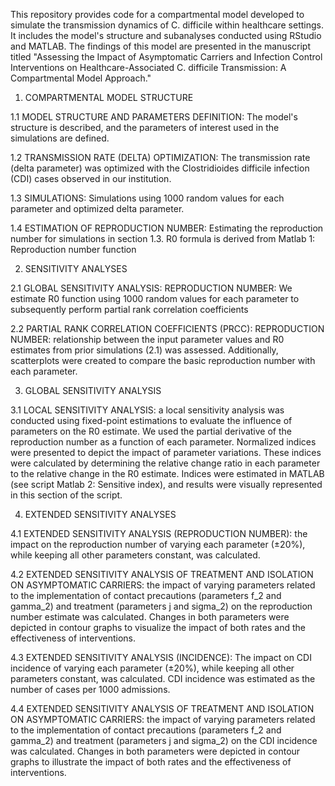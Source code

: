 This repository provides code for a compartmental model developed to simulate the transmission dynamics of C. difficile within healthcare settings. It includes the model's structure and subanalyses conducted using RStudio and MATLAB. The findings of this model are presented in the manuscript titled "Assessing the Impact of Asymptomatic Carriers and Infection Control Interventions on Healthcare-Associated C. difficile Transmission: A Compartmental Model Approach."

1. COMPARTMENTAL MODEL STRUCTURE

1.1 MODEL STRUCTURE AND PARAMETERS DEFINITION: The model's structure is described, and the parameters of interest used in the simulations are defined.

1.2 TRANSMISSION RATE (DELTA) OPTIMIZATION: The transmission rate (delta parameter) was optimized with the Clostridioides difficile infection (CDI) cases observed in our institution.

1.3 SIMULATIONS: Simulations using 1000 random values for each parameter and optimized delta parameter.

1.4 ESTIMATION OF REPRODUCTION NUMBER: Estimating the reproduction number for simulations in section 1.3. R0 formula is derived from Matlab 1: Reproduction number function





2.  SENSITIVITY ANALYSES

2.1 GLOBAL SENSITIVITY ANALYSIS: REPRODUCTION NUMBER: We estimate R0 function using 1000 random values for each parameter to subsequently perform partial rank correlation coefficients

2.2 PARTIAL RANK CORRELATION COEFFICIENTS (PRCC): REPRODUCTION NUMBER:  relationship between the input parameter values and R0 estimates from prior simulations (2.1) was assessed. Additionally, scatterplots were created to compare the basic reproduction number with each parameter.

3. GLOBAL SENSITIVITY ANALYSIS
 
3.1 LOCAL SENSITIVITY ANALYSIS: a local sensitivity analysis was conducted using fixed-point estimations to evaluate the influence of parameters on the R0 estimate. We used the partial derivative of the reproduction number as a function of each parameter. Normalized indices were presented to depict the impact of parameter variations. These indices were calculated by determining the relative change ratio in each parameter to the relative change in the R0 estimate. Indices were estimated in MATLAB (see script Matlab 2: Sensitive index), and results were visually represented in this section of the script.

4. EXTENDED SENSITIVITY ANALYSES
 
4.1 EXTENDED SENSITIVITY ANALYSIS (REPRODUCTION NUMBER): the impact on the reproduction number of varying each parameter (±20%), while keeping all other parameters constant, was calculated.

4.2 EXTENDED SENSITIVITY ANALYSIS OF TREATMENT AND ISOLATION ON ASYMPTOMATIC CARRIERS: the impact of varying parameters related to the implementation of contact precautions (parameters f_2 and gamma_2) and treatment (parameters j and sigma_2) on the reproduction number estimate was calculated. Changes in both parameters were depicted in contour graphs to visualize the impact of both rates and the effectiveness of interventions.
   
4.3 EXTENDED SENSITIVITY ANALYSIS (INCIDENCE): The impact on CDI incidence of varying each parameter (±20%), while keeping all other parameters constant, was calculated. CDI incidence was estimated as the number of cases per 1000 admissions.

4.4 EXTENDED SENSITIVITY ANALYSIS OF TREATMENT AND ISOLATION ON ASYMPTOMATIC CARRIERS: the impact of varying parameters related to the implementation of contact precautions (parameters f_2 and gamma_2) and treatment (parameters j and sigma_2) on the CDI incidence was calculated. Changes in both parameters were depicted in contour graphs to illustrate the impact of both rates and the effectiveness of interventions.


